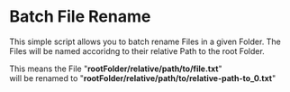 # Batch File Rename

This simple script allows you to batch rename Files in a given Folder.
The Files will be named accoridng to their relative Path to the root Folder.

This means the File "<b>rootFolder/relative/path/to/file.txt</b>"<br> will be renamed to "<b>rootFolder/relative/path/to/relative-path-to_0.txt</b>"